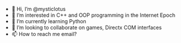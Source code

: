 - 👋 Hi, I’m @mysticlotus
- 👀 I’m interested in C++ and OOP programming in the Internet Epoch
- 🌱 I’m currently learning Python
- 💞️ I’m looking to collaborate on games, Directx COM interfaces
- 📫 How to reach me email?

<!---
mysticlotus/mysticlotus is a ✨ special ✨ repository because its `README.md` (this file) appears on your GitHub profile.
You can click the Preview link to take a look at your changes.
--->

